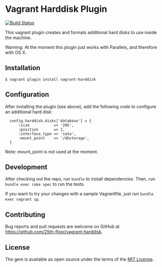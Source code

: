 # Vagrant Harddisk Plugin

[![Build Status](https://travis-ci.org/25th-floor/vagrant-harddisk.svg?branch=master)](https://travis-ci.org/25th-floor/vagrant-harddisk)

This vagrant plugin creates and formats additional hard disks to use inside the machine.

Warning: At the moment this plugin just works with Parallels, and therefore with OS X.

## Installation

```
$ vagrant plugin install vagrant-harddisk
```

## Configuration

After installing the plugin (see above), add the following code to configure an additional hard disk:

```
  config.harddisk.disks['database'] = {
      :size           => '20G',
      :position       => 2,
      :interface_type => 'sata',
      :mount_point    => '/dbstorage',
  }
```

Note: mount_point is not used at the moment.

## Development

After checking out the repo, run `bundle` to install dependencies. Then, run `bundle exec rake spec` to run the tests. 

If you want to try your changes with a sample Vagrantfile, just run `bundle exec vagrant up`.

## Contributing

Bug reports and pull requests are welcome on GitHub at https://github.com/25th-floor/vagrant-harddisk.

## License

The gem is available as open source under the terms of the [MIT License](http://opensource.org/licenses/MIT).
